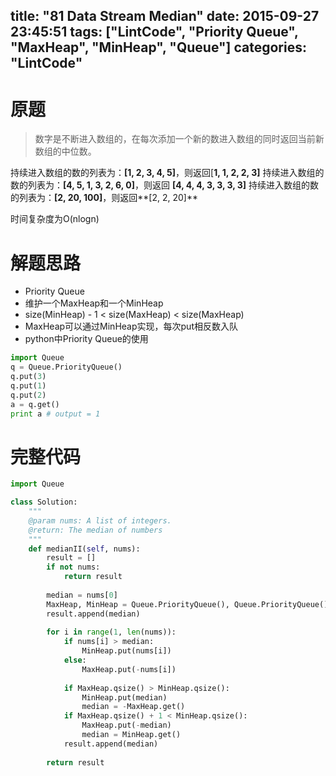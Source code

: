 title: "81 Data Stream Median"
date: 2015-09-27 23:45:51
tags: ["LintCode", "Priority Queue", "MaxHeap", "MinHeap", "Queue"]
categories: "LintCode"
---

# 原题
>数字是不断进入数组的，在每次添加一个新的数进入数组的同时返回当前新数组的中位数。

持续进入数组的数的列表为：**[1, 2, 3, 4, 5]**，则返回[**1, 1, 2, 2, 3]**
持续进入数组的数的列表为：**[4, 5, 1, 3, 2, 6, 0]**，则返回 **[4, 4, 4, 3, 3, 3, 3]**
持续进入数组的数的列表为：**[2, 20, 100]**，则返回**[2, 2, 20]**

时间复杂度为O(nlogn)

# 解题思路
* Priority Queue
* 维护一个MaxHeap和一个MinHeap
* size(MinHeap) - 1 < size(MaxHeap) < size(MaxHeap)
* MaxHeap可以通过MinHeap实现，每次put相反数入队
* python中Priority Queue的使用
```python
import Queue
q = Queue.PriorityQueue()
q.put(3)
q.put(1)
q.put(2)
a = q.get()
print a # output = 1
```

# 完整代码
```python
import Queue

class Solution:
    """
    @param nums: A list of integers.
    @return: The median of numbers
    """
    def medianII(self, nums):
        result = []
        if not nums:
            return result
            
        median = nums[0]
        MaxHeap, MinHeap = Queue.PriorityQueue(), Queue.PriorityQueue()
        result.append(median)
        
        for i in range(1, len(nums)):
            if nums[i] > median:
                MinHeap.put(nums[i])
            else:
                MaxHeap.put(-nums[i])
                
            if MaxHeap.qsize() > MinHeap.qsize():
                MinHeap.put(median)
                median = -MaxHeap.get()
            if MaxHeap.qsize() + 1 < MinHeap.qsize():
                MaxHeap.put(-median)
                median = MinHeap.get()
            result.append(median)
            
        return result
```